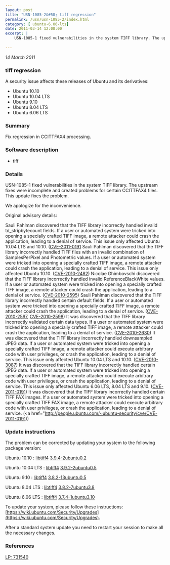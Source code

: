 ```yaml
---
layout: post
title: "USN-1085-2&#58; tiff regression"
permalink: /usn/usn-1085-2/index.html
category: [ ubuntu-6.06-lts]
date: 2011-03-14 12:00:00
excerpt: |
    USN-1085-1 fixed vulnerabilities in the system TIFF library. The upstream fixes were incomplete and created problems for certain CCITTFAX4 files. This update fixes the problem.
    
--- 
```

 
 

*14 March 2011*

### tiff regression

A security issue affects these releases of Ubuntu and its derivatives:

* Ubuntu 10.10
* Ubuntu 10.04 LTS
* Ubuntu 9.10
* Ubuntu 8.04 LTS
* Ubuntu 6.06 LTS

### Summary

Fix regression in CCITTFAX4 processing. 

### Software description

* tiff 

### Details

USN-1085-1 fixed vulnerabilities in the system TIFF library. The upstream fixes were incomplete and created problems for certain CCITTFAX4 files. This update fixes the problem.

We apologize for the inconvenience.

Original advisory details:

 Sauli Pahlman discovered that the TIFF library incorrectly handled invalid td_stripbytecount fields. If a user or automated system were tricked into opening a specially crafted TIFF image, a remote attacker could crash the application, leading to a denial of service. This issue only affected Ubuntu 10.04 LTS and 10.10. ([CVE-2011-0191](http://people.ubuntu.com/~ubuntu-security/cve/CVE-2010-2482">CVE-2010-2482</a>) Sauli Pahlman discovered that the TIFF library incorrectly handled TIFF files with an invalid combination of SamplesPerPixel and Photometric values. If a user or automated system were tricked into opening a specially crafted TIFF image, a remote attacker could crash the application, leading to a denial of service. This issue only affected Ubuntu 10.10. (<a href="http://people.ubuntu.com/~ubuntu-security/cve/CVE-2010-2482">CVE-2010-2482</a>) Nicolae Ghimbovschi discovered that the TIFF library incorrectly handled invalid ReferenceBlackWhite values. If a user or automated system were tricked into opening a specially crafted TIFF image, a remote attacker could crash the application, leading to a denial of service. (<a href="http://people.ubuntu.com/~ubuntu-security/cve/CVE-2010-2595">CVE-2010-2595</a>) Sauli Pahlman discovered that the TIFF library incorrectly handled certain default fields. If a user or automated system were tricked into opening a specially crafted TIFF image, a remote attacker could crash the application, leading to a denial of service. (<a href="http://people.ubuntu.com/~ubuntu-security/cve/CVE-2010-2597">CVE-2010-2597</a>, <a href="http://people.ubuntu.com/~ubuntu-security/cve/CVE-2010-2598">CVE-2010-2598</a>) It was discovered that the TIFF library incorrectly validated certain data types. If a user or automated system were tricked into opening a specially crafted TIFF image, a remote attacker could crash the application, leading to a denial of service. (<a href="http://people.ubuntu.com/~ubuntu-security/cve/CVE-2010-2630">CVE-2010-2630</a>) It was discovered that the TIFF library incorrectly handled downsampled JPEG data. If a user or automated system were tricked into opening a specially crafted TIFF image, a remote attacker could execute arbitrary code with user privileges, or crash the application, leading to a denial of service. This issue only affected Ubuntu 10.04 LTS and 10.10. (<a href="http://people.ubuntu.com/~ubuntu-security/cve/CVE-2010-3087">CVE-2010-3087</a>) It was discovered that the TIFF library incorrectly handled certain JPEG data. If a user or automated system were tricked into opening a specially crafted TIFF image, a remote attacker could execute arbitrary code with user privileges, or crash the application, leading to a denial of service. This issue only affected Ubuntu 6.06 LTS, 8.04 LTS and 9.10. (<a href="http://people.ubuntu.com/~ubuntu-security/cve/CVE-2011-0191">CVE-2011-0191</a>) It was discovered that the TIFF library incorrectly handled certain TIFF FAX images. If a user or automated system were tricked into opening a specially crafted TIFF FAX image, a remote attacker could execute arbitrary code with user privileges, or crash the application, leading to a denial of service. (<a href="http://people.ubuntu.com/~ubuntu-security/cve/CVE-2011-0191)) 

### Update instructions

The problem can be corrected by updating your system to the following package version:

Ubuntu 10.10
 : [libtiff4](https://launchpad.net/ubuntu/+source/tiff) <span> [3.9.4-2ubuntu0.2](https://launchpad.net/ubuntu/+source/tiff/3.9.4-2ubuntu0.2) </span> 

Ubuntu 10.04 LTS
 : [libtiff4](https://launchpad.net/ubuntu/+source/tiff) <span> [3.9.2-2ubuntu0.5](https://launchpad.net/ubuntu/+source/tiff/3.9.2-2ubuntu0.5) </span> 

Ubuntu 9.10
 : [libtiff4](https://launchpad.net/ubuntu/+source/tiff) <span> [3.8.2-13ubuntu0.5](https://launchpad.net/ubuntu/+source/tiff/3.8.2-13ubuntu0.5) </span> 

Ubuntu 8.04 LTS
 : [libtiff4](https://launchpad.net/ubuntu/+source/tiff) <span> [3.8.2-7ubuntu3.8](https://launchpad.net/ubuntu/+source/tiff/3.8.2-7ubuntu3.8) </span> 

Ubuntu 6.06 LTS
 : [libtiff4](https://launchpad.net/ubuntu/+source/tiff) <span> [3.7.4-1ubuntu3.10](https://launchpad.net/ubuntu/+source/tiff/3.7.4-1ubuntu3.10) </span> 

To update your system, please follow these instructions: [https://wiki.ubuntu.com/Security/Upgrades](https://wiki.ubuntu.com/Security/Upgrades).

After a standard system update you need to restart your session to make all the necessary changes. 

### References

 
 [LP: 731540](https://launchpad.net/bugs/731540)
 

